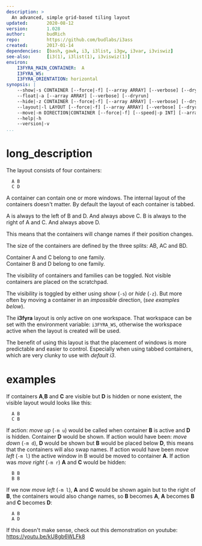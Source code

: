 ```yaml
---
description: >
  An advanced, simple grid-based tiling layout
updated:       2020-08-12
version:       1.028
author:        budRich
repo:          https://github.com/budlabs/i3ass
created:       2017-01-14
dependencies:  [bash, gawk, i3, i3list, i3gw, i3var, i3viswiz]
see-also:      [i3(1), i3list(1), i3viswiz(1)]
environ:
    I3FYRA_MAIN_CONTAINER:  A
    I3FYRA_WS:
    I3FYRA_ORIENTATION: horizontal
synopsis: |
    --show|-s CONTAINER [--force|-f] [--array ARRAY] [--verbose] [--dryrun]
    --float|-a [--array ARRAY] [--verbose] [--dryrun]
    --hide|-z CONTAINER [--force|-f] [--array ARRAY] [--verbose] [--dryrun]
    --layout|-l LAYOUT [--force|-f] [--array ARRAY] [--verbose] [--dryrun]
    --move|-m DIRECTION|CONTAINER [--force|-f] [--speed|-p INT] [--array ARRAY] [--verbose] [--dryrun]
    --help|-h
    --version|-v
...
```


# long_description

The layout consists of four containers:  

``` text
  A B
  C D
```

A container can contain one or more windows. The internal layout of the containers doesn't matter. By default the layout of each container is tabbed.  

A is always to the left of B and D. And always above C. B is always to the right of A and C. And always above D.  

This means that the containers will change names if their position changes.  

The size of the containers are defined by the three splits: AB, AC and BD.  

Container A and C belong to one family.  
Container B and D belong to one family.  

The visibility of containers and families can be toggled. Not visible containers are placed on the scratchpad.  

The visibility is toggled by either using *show* (`-s`) or *hide* (`-z`). But more often by moving a container in an *impossible* direction, (*see examples below*).  

The **i3fyra** layout is only active on one workspace. That workspace can be set with the environment variable: `i3FYRA_WS`, otherwise the workspace active when the layout is created will be used.  

The benefit of using this layout is that the placement of windows is more predictable and easier to control. Especially when using tabbed containers, which are very clunky to use with *default i3*.

# examples

If containers **A**,**B** and **C** are visible but **D** is hidden or none existent, the visible layout would looks like this:  

``` text
  A B
  C B
```

If action: *move up* (`-m u`) would be called when container **B** is active and **D** is hidden. Container **D** would be shown. If action would have been: *move down* (`-m d`), **D** would be shown but **B** would be placed below **D**, this means that the containers will also swap names. If action would have been *move left* (`-m l`) the active window in B would be moved to container **A**. If action was *move right* (`-m r`) **A** and **C** would be hidden:  

``` text
  B B
  B B
```

If we now *move left* (`-m l`), **A** and **C** would be shown again but to the right of **B**, the containers would also change names, so **B** becomes **A**, **A** becomes **B** and **C** becomes **D**:  

``` text
  A B
  A D
```

If this doesn't make sense, check out this demonstration on youtube: https://youtu.be/kU8gb6WLFk8

